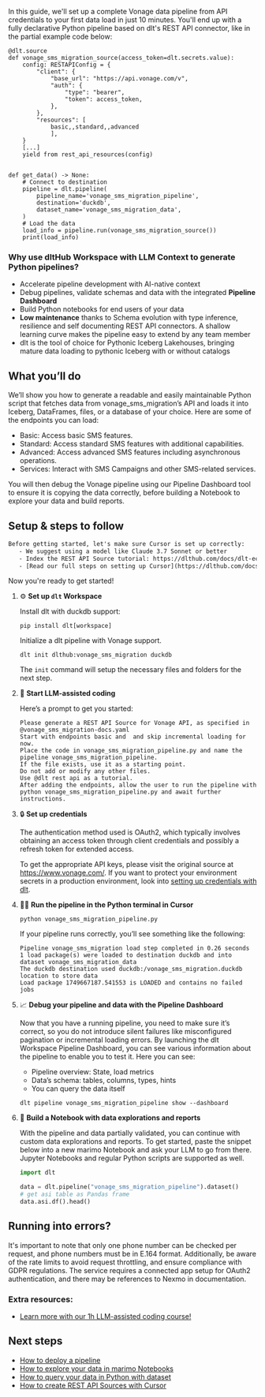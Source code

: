 In this guide, we'll set up a complete Vonage data pipeline from API credentials to your first data load in just 10 minutes. You'll end up with a fully declarative Python pipeline based on dlt's REST API connector, like in the partial example code below:

```python-outcome
@dlt.source
def vonage_sms_migration_source(access_token=dlt.secrets.value):
    config: RESTAPIConfig = {
        "client": {
            "base_url": "https://api.vonage.com/v",
            "auth": {
                "type": "bearer",
                "token": access_token,
            },
        },
        "resources": [
            basic,,standard,,advanced
            ],
    }
    [...]
    yield from rest_api_resources(config)


def get_data() -> None:
    # Connect to destination
    pipeline = dlt.pipeline(
        pipeline_name='vonage_sms_migration_pipeline',
        destination='duckdb',
        dataset_name='vonage_sms_migration_data', 
    )
    # Load the data
    load_info = pipeline.run(vonage_sms_migration_source())
    print(load_info) 
```

### Why use dltHub Workspace with LLM Context to generate Python pipelines?

- Accelerate pipeline development with AI-native context
- Debug pipelines, validate schemas and data with the integrated **Pipeline Dashboard**
- Build Python notebooks for end users of your data
- **Low maintenance** thanks to Schema evolution with type inference, resilience and self documenting REST API connectors. A shallow learning curve makes the pipeline easy to extend by any team member
- dlt is the tool of choice for Pythonic Iceberg Lakehouses, bringing mature data loading to pythonic Iceberg with or without catalogs

## What you’ll do

We’ll show you how to generate a readable and easily maintainable Python script that fetches data from vonage_sms_migration’s API and loads it into Iceberg, DataFrames, files, or a database of your choice. Here are some of the endpoints you can load:

- Basic: Access basic SMS features.
- Standard: Access standard SMS features with additional capabilities.
- Advanced: Access advanced SMS features including asynchronous operations.
- Services: Interact with SMS Campaigns and other SMS-related services.

You will then debug the Vonage pipeline using our Pipeline Dashboard tool to ensure it is copying the data correctly, before building a Notebook to explore your data and build reports.

## Setup & steps to follow

```default
Before getting started, let's make sure Cursor is set up correctly:
   - We suggest using a model like Claude 3.7 Sonnet or better
   - Index the REST API Source tutorial: https://dlthub.com/docs/dlt-ecosystem/verified-sources/rest_api/ and add it to context as **@dlt rest api**
   - [Read our full steps on setting up Cursor](https://dlthub.com/docs/dlt-ecosystem/llm-tooling/cursor-restapi#23-configuring-cursor-with-documentation)
```

Now you're ready to get started!

1. ⚙️ **Set up `dlt` Workspace**
    
    Install dlt with duckdb support:
    ```shell
    pip install dlt[workspace]
    ```

    Initialize a dlt pipeline with Vonage support.
    ```shell
    dlt init dlthub:vonage_sms_migration duckdb
    ```

    The `init` command will setup the necessary files and folders for the next step.
    
2. 🤠 **Start LLM-assisted coding**
    
    Here’s a prompt to get you started:
    
    ```prompt
    Please generate a REST API Source for Vonage API, as specified in @vonage_sms_migration-docs.yaml 
    Start with endpoints basic and  and skip incremental loading for now. 
    Place the code in vonage_sms_migration_pipeline.py and name the pipeline vonage_sms_migration_pipeline. 
    If the file exists, use it as a starting point. 
    Do not add or modify any other files. 
    Use @dlt rest api as a tutorial. 
    After adding the endpoints, allow the user to run the pipeline with python vonage_sms_migration_pipeline.py and await further instructions.
    ```

    
3. 🔒 **Set up credentials** 
    
    The authentication method used is OAuth2, which typically involves obtaining an access token through client credentials and possibly a refresh token for extended access.
    
    To get the appropriate API keys, please visit the original source at https://www.vonage.com/.
    If you want to protect your environment secrets in a production environment, look into [setting up credentials with dlt](https://dlthub.com/docs/walkthroughs/add_credentials).
    
4. 🏃‍♀️ **Run the pipeline in the Python terminal in Cursor**
    
    ```shell
    python vonage_sms_migration_pipeline.py
    ```
    
    If your pipeline runs correctly, you’ll see something like the following:
    
    ```shell
    Pipeline vonage_sms_migration load step completed in 0.26 seconds
    1 load package(s) were loaded to destination duckdb and into dataset vonage_sms_migration_data
    The duckdb destination used duckdb:/vonage_sms_migration.duckdb location to store data
    Load package 1749667187.541553 is LOADED and contains no failed jobs
    ```
    
5. 📈 **Debug your pipeline and data with the Pipeline Dashboard**

    Now that you have a running pipeline, you need to make sure it’s correct, so you do not introduce silent failures like misconfigured pagination or incremental loading errors. By launching the dlt Workspace Pipeline Dashboard, you can see various information about the pipeline to enable you to test it. Here you can see:
    - Pipeline overview: State, load metrics
    - Data’s schema: tables, columns, types, hints
    - You can query the data itself
    
    ```shell
    dlt pipeline vonage_sms_migration_pipeline show --dashboard
    ```
    
6. 🐍 **Build a Notebook with data explorations and reports**

    With the pipeline and data partially validated, you can continue with custom data explorations and reports. To get started, paste the snippet below into a new marimo Notebook and ask your LLM to go from there. Jupyter Notebooks and regular Python scripts are supported as well.

    
    ```python
    import dlt

   data = dlt.pipeline("vonage_sms_migration_pipeline").dataset()
   # get asi table as Pandas frame
   data.asi.df().head()
    ```

## Running into errors?

It's important to note that only one phone number can be checked per request, and phone numbers must be in E.164 format. Additionally, be aware of the rate limits to avoid request throttling, and ensure compliance with GDPR regulations. The service requires a connected app setup for OAuth2 authentication, and there may be references to Nexmo in documentation.

### Extra resources:

- [Learn more with our 1h LLM-assisted coding course!](https://www.youtube.com/watch?v=GGid70rnJuM)

## Next steps

- [How to deploy a pipeline](https://dlthub.com/docs/walkthroughs/deploy-a-pipeline)
- [How to explore your data in marimo Notebooks](https://dlthub.com/docs/general-usage/dataset-access/marimo)
- [How to query your data in Python with dataset](https://dlthub.com/docs/general-usage/dataset-access/dataset)
- [How to create REST API Sources with Cursor](https://dlthub.com/docs/dlt-ecosystem/llm-tooling/cursor-restapi)